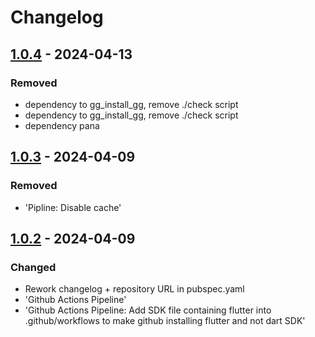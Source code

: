 # Changelog

## [1.0.4] - 2024-04-13

### Removed

- dependency to gg\_install\_gg, remove ./check script
- dependency to gg\_install\_gg, remove ./check script
- dependency pana

## [1.0.3] - 2024-04-09

### Removed

- 'Pipline: Disable cache'

## [1.0.2] - 2024-04-09

### Changed

- Rework changelog + repository URL in pubspec.yaml
- 'Github Actions Pipeline'
- 'Github Actions Pipeline: Add SDK file containing flutter into .github/workflows to make github installing flutter and not dart SDK'

[1.0.4]: https://github.com/inlavigo/gg_time_controller/compare/1.0.3...1.0.4
[1.0.3]: https://github.com/inlavigo/gg_time_controller/compare/1.0.2...1.0.3
[1.0.2]: https://github.com/inlavigo/gg_time_controller/tag/%tag
